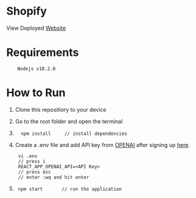 # Shopify
View Deployed [Website](https://dreamy-sunflower-e5bd4a.netlify.app/)
# Requirements
        Nodejs v18.2.0
# How to Run
1. Clone this repositiory to your device
2. Go to the root folder and open the terminal
3.       npm install     // install dependencies
4. Create a .env file and add API key from [OPENAI](https://beta.openai.com/account/api-keys) after signing up [here](https://beta.openai.com/signup).
   
        vi .env
        // press i
        REACT_APP_OPENAI_API=<API Key>
        // press esc
        // enter :wq and hit enter
4.
        npm start       // run the application
        

